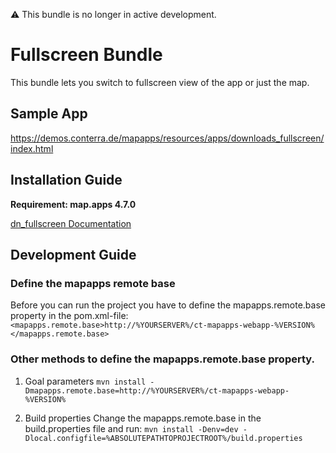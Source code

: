 ⚠️ This bundle is no longer in active development.
# Fullscreen Bundle

This bundle lets you switch to fullscreen view of the app or just the map.

## Sample App

https://demos.conterra.de/mapapps/resources/apps/downloads_fullscreen/index.html

## Installation Guide
**Requirement: map.apps 4.7.0**

[dn_fullscreen Documentation](https://github.com/conterra/mapapps-fullscreen/tree/master/src/main/js/bundles/dn_fullscreen)

## Development Guide
### Define the mapapps remote base
Before you can run the project you have to define the mapapps.remote.base property in the pom.xml-file:
`<mapapps.remote.base>http://%YOURSERVER%/ct-mapapps-webapp-%VERSION%</mapapps.remote.base>`

### Other methods to define the mapapps.remote.base property.
1. Goal parameters
`mvn install -Dmapapps.remote.base=http://%YOURSERVER%/ct-mapapps-webapp-%VERSION%`

2. Build properties
Change the mapapps.remote.base in the build.properties file and run:
`mvn install -Denv=dev -Dlocal.configfile=%ABSOLUTEPATHTOPROJECTROOT%/build.properties`
